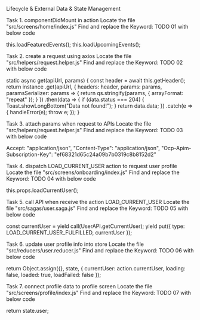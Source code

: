 Lifecycle & External Data & State Management

Task 1. componentDidMount in action
Locate the file "src/screens/home/index.js"
Find and replace the Keyword: TODO 01 with below code

this.loadFeaturedEvents();
this.loadUpcomingEvents();

Task 2. create a request using axios
Locate the file "src/helpers/request.helper.js"
Find and replace the Keyword: TODO 02 with below code

static async get(apiUrl, params) {
  const header = await this.getHeader();
  return instance
    .get(apiUrl, {
      headers: header,
      params: params,
      paramsSerializer: params => {
        return qs.stringify(params, { arrayFormat: "repeat" });
      }
    })
    .then(data => {
      if (data.status === 204) {
        Toast.showLongBottom("Data not found!");
      }
      return data.data;
    })
    .catch(e => {
      handleError(e);
      throw e;
    });
}

Task 3. attach params when request to APIs
Locate the file "src/helpers/request.helper.js"
Find and replace the Keyword: TODO 03 with below code

Accept: "application/json",
"Content-Type": "application/json",
"Ocp-Apim-Subscription-Key": "ef68321d65c24a09b7b0319c8b8152d2"

Task 4. dispatch LOAD_CURRENT_USER action to request user profile
Locate the file "src/screens/onboarding/index.js"
Find and replace the Keyword: TODO 04 with below code

this.props.loadCurrentUser();

Task 5. call API when receive the action LOAD_CURRENT_USER
Locate the file "src/sagas/user.saga.js"
Find and replace the Keyword: TODO 05 with below code

const currentUser = yield call(UserAPI.getCurrentUser);
yield put({ type: LOAD_CURRENT_USER_FULFILLED, currentUser });


Task 6. update user profile info into store
Locate the file "src/reducers/user.reducer.js"
Find and replace the Keyword: TODO 06 with below code

return Object.assign({}, state, {
  currentUser: action.currentUser,
  loading: false,
  loaded: true,
  loadFailed: false
});

Task 7. connect profile data to profile screen
Locate the file "src/screens/profile/index.js"
Find and replace the Keyword: TODO 07 with below code

return state.user;

